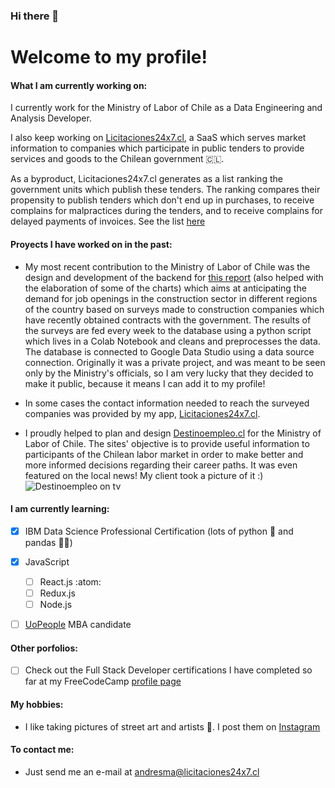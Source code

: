 ### Hi there 👋

<!--
**andresmascl/andresmascl** is a ✨ _special_ ✨ repository because its `README.md` (this file) appears on your GitHub profile.

Here are some ideas to get you started:

- 🔭 I’m currently working on ...
- 🌱 I’m currently learning ...
- 👯 I’m looking to collaborate on ...
- 🤔 I’m looking for help with ...
- 💬 Ask me about ...
- 📫 How to reach me: ...
- 😄 Pronouns: ...
- ⚡ Fun fact: ...
-->

# Welcome to my profile!




#### What I am currently working on:

I currently work for the Ministry of Labor of Chile as a Data Engineering and Analysis Developer.

I also keep working on [Licitaciones24x7.cl](https://licitaciones24x7.cl), a SaaS which serves market information to companies which participate in public tenders to provide services and goods to the Chilean government :chile:.

As a byproduct, Licitaciones24x7.cl generates as a list ranking the government units which publish these tenders.  The ranking compares their propensity to publish tenders which don't end up in purchases, to receive complains for malpractices during the tenders, and to receive complains for delayed payments of invoices.  See the list [here](https://info.licitaciones24x7.cl/demandantes-del-estado)




#### Proyects I have worked on in the past:
- My most recent contribution to the Ministry of Labor of Chile was the design and development of the backend for [this report](https://datastudio.google.com/reporting/eafa83fa-3faf-4955-a9bf-fb4fc38095c7) (also helped with the elaboration of some of the charts) which aims at anticipating the demand for job openings in the construction sector in different regions of the country based on surveys made to construction companies which have recently obtained contracts with the government.  The results of the surveys are fed every week to the database using a python script which lives in a Colab Notebook and cleans and preprocesses the data.  The database is connected to Google Data Studio using a data source connection.  Originally it was a private project, and was meant to be seen only by the Ministry's officials, so I am very lucky that they decided to make it public, because it means I can add it to my profile!  

- In some cases the contact information needed to reach the surveyed companies was provided by my app, [Licitaciones24x7.cl](https://licitaciones24x7.cl).

- I proudly helped to plan and design [Destinoempleo.cl](https://destinoempleo.cl) for the Ministry of Labor of Chile.  The sites' objective is to provide useful information to participants of the Chilean labor market in order to make better and more informed decisions regarding their career paths.  It was even featured on the local news! My client took a picture of it :) ![Destinoempleo on tv](https://i.imgur.com/KEptQrp.jpg)



#### I am currently learning:
- [x] IBM Data Science Professional Certification (lots of python :snake: and pandas :panda_face::panda_face:)
- [x] JavaScript
    - [ ] React.js :atom:
    - [ ] Redux.js
    - [ ] Node.js
- [ ] [UoPeople](https://uopeople.edu) MBA candidate



#### Other porfolios:
- [ ] Check out the Full Stack Developer certifications I have completed so far at my FreeCodeCamp [profile page](https://www.freecodecamp.org/andresma)



#### My hobbies:
- I like taking pictures of street art and artists :camera_flash:.  I post them on [Instagram](https://www.instagram.com/fotocondriacoterminal/) 



#### To contact me:
- Just send me an e-mail at andresma@licitaciones24x7.cl
